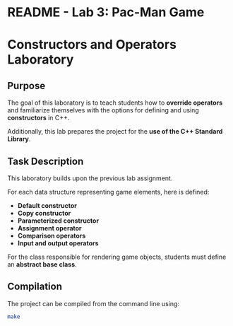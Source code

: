 # README - Lab 3: Pac-Man Game

# Constructors and Operators Laboratory

## Purpose
The goal of this laboratory is to teach students how to **override operators** and familiarize themselves with the options for defining and using **constructors** in C++.  

Additionally, this lab prepares the project for the **use of the C++ Standard Library**.

## Task Description
This laboratory builds upon the previous lab assignment.  

For each data structure representing game elements, here is defined:

- **Default constructor**  
- **Copy constructor**  
- **Parameterized constructor**  
- **Assignment operator**  
- **Comparison operators**  
- **Input and output operators**  

For the class responsible for rendering game objects, students must define an **abstract base class**.

## Compilation
The project can be compiled from the command line using:

```bash
make
